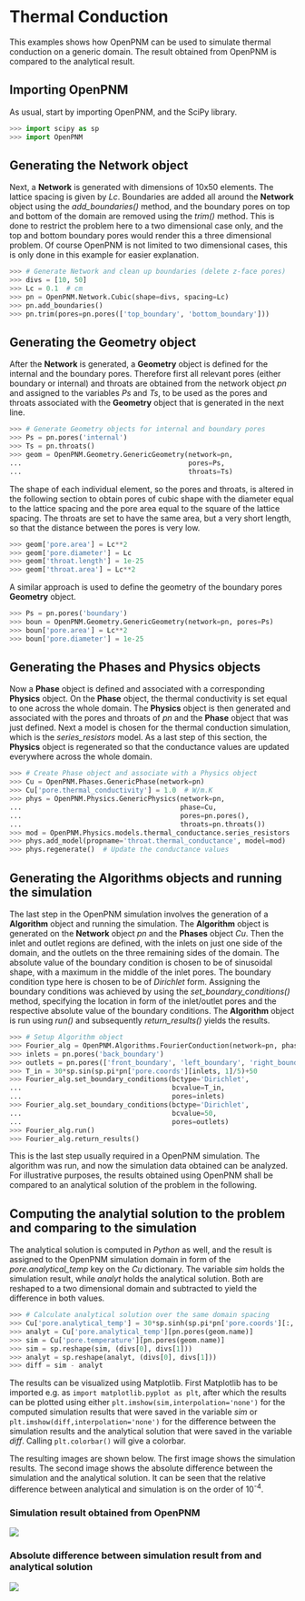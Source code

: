 # Thermal Conduction

This examples shows 	how OpenPNM can be used to simulate thermal conduction on a generic domain. The result obtained from OpenPNM is compared to the analytical result. 

## Importing OpenPNM

As usual, start by importing OpenPNM, and the SciPy library.

``` python
>>> import scipy as sp
>>> import OpenPNM

```

## Generating the Network object

Next, a **Network** is generated with dimensions of 10x50 elements. The lattice spacing is given by *Lc*. Boundaries are added all around the **Network** object using the *add_boundaries()* method, and the boundary pores on top and bottom of the domain are removed using the *trim()* method. This is done to restrict the problem here to a two dimensional case only, and the top and bottom boundary pores would render this a three dimensional problem. Of course OpenPNM is not limited to two dimensional cases, this is only done in this example for easier explanation.

``` python
>>> # Generate Network and clean up boundaries (delete z-face pores)
>>> divs = [10, 50]
>>> Lc = 0.1  # cm
>>> pn = OpenPNM.Network.Cubic(shape=divs, spacing=Lc)
>>> pn.add_boundaries()
>>> pn.trim(pores=pn.pores(['top_boundary', 'bottom_boundary']))

```

## Generating the Geometry object

After the **Network** is generated, a **Geometry** object is defined for the internal and the boundary pores. Therefore first all relevant pores (either boundary or internal) and throats are obtained from the network object *pn* and assigned to the variables *Ps* and *Ts*, to be used as the pores and throats associated with the **Geometry** object that is generated in the next line.

``` python
>>> # Generate Geometry objects for internal and boundary pores
>>> Ps = pn.pores('internal')
>>> Ts = pn.throats()
>>> geom = OpenPNM.Geometry.GenericGeometry(network=pn,
...                                         pores=Ps,
...                                         throats=Ts)

```

The shape of each individual element, so the pores and throats, is altered in the following section to obtain pores of cubic shape with the diameter equal to the lattice spacing and the pore area equal to the square of the lattice spacing. The throats are set to have the same area, but a very short length, so that the distance between the pores is very low.

``` python
>>> geom['pore.area'] = Lc**2
>>> geom['pore.diameter'] = Lc
>>> geom['throat.length'] = 1e-25
>>> geom['throat.area'] = Lc**2

```

A similar approach is used to define the geometry of the boundary pores **Geometry** object.

``` python
>>> Ps = pn.pores('boundary')
>>> boun = OpenPNM.Geometry.GenericGeometry(network=pn, pores=Ps)
>>> boun['pore.area'] = Lc**2
>>> boun['pore.diameter'] = 1e-25

```

## Generating the Phases and Physics objects

Now a **Phase** object is defined and associated with a corresponding **Physics** object. On the **Phase** object, the thermal conductivity is set equal to one across the whole domain. The **Physics** object is then generated and associated with the pores and throats of *pn* and the **Phase** object that was just defined. Next a model is chosen for the thermal conduction simulation, which is the *series_resistors* model. As a last step of this section, the **Physics** object is regenerated so that the conductance values are updated everywhere across the whole domain.

``` python
>>> # Create Phase object and associate with a Physics object
>>> Cu = OpenPNM.Phases.GenericPhase(network=pn)
>>> Cu['pore.thermal_conductivity'] = 1.0  # W/m.K
>>> phys = OpenPNM.Physics.GenericPhysics(network=pn,
...                                       phase=Cu,
...                                       pores=pn.pores(),
...                                       throats=pn.throats())
>>> mod = OpenPNM.Physics.models.thermal_conductance.series_resistors
>>> phys.add_model(propname='throat.thermal_conductance', model=mod)
>>> phys.regenerate()  # Update the conductance values

```

## Generating the Algorithms objects and running the simulation

The last step in the OpenPNM simulation involves the generation of a **Algorithm** object and running the simulation. The **Algorithm** object is generated on the **Network** object *pn* and the **Phases** object *Cu*. Then the inlet and outlet regions are defined, with the inlets on just one side of the domain, and the outlets on the three remaining sides of the domain. The absolute value of the boundary condition is chosen to be of sinusoidal shape, with a maximum in the middle of the inlet pores. The boundary condition type here is chosen to be of *Dirichlet* form. Assigning the boundary conditions was achieved by using the *set_boundary_conditions()* method, specifying the location in form of the inlet/outlet pores and the respective absolute value of the boundary conditions. The **Algorithm** object is run using *run()* and subsequently *return_results()* yields the results.

``` python
>>> # Setup Algorithm object
>>> Fourier_alg = OpenPNM.Algorithms.FourierConduction(network=pn, phase=Cu)
>>> inlets = pn.pores('back_boundary')
>>> outlets = pn.pores(['front_boundary', 'left_boundary', 'right_boundary'])
>>> T_in = 30*sp.sin(sp.pi*pn['pore.coords'][inlets, 1]/5)+50
>>> Fourier_alg.set_boundary_conditions(bctype='Dirichlet',
...                                     bcvalue=T_in,
...                                     pores=inlets)
>>> Fourier_alg.set_boundary_conditions(bctype='Dirichlet',
...                                     bcvalue=50,
...                                     pores=outlets)
>>> Fourier_alg.run()
>>> Fourier_alg.return_results()

```

This is the last step usually required in a OpenPNM simulation. The algorithm was run, and now the simulation data obtained can be analyzed. For illustrative purposes, the results obtained using OpenPNM shall be compared to an analytical solution of the problem in the following.

## Computing the analytial solution to the problem and comparing to the simulation

The analytical solution is computed in *Python* as well, and the result is assigned to the OpenPNM simulation domain in form of the *pore.analytical_temp* key on the *Cu* dictionary. The variable *sim* holds the simulation result, while *analyt* holds the analytical solution. Both are reshaped to a two dimensional domain and subtracted to yield the difference in both values.

``` python
>>> # Calculate analytical solution over the same domain spacing
>>> Cu['pore.analytical_temp'] = 30*sp.sinh(sp.pi*pn['pore.coords'][:, 0]/5)/sp.sinh(sp.pi/5)*sp.sin(sp.pi*pn['pore.coords'][:, 1]/5) + 50
>>> analyt = Cu['pore.analytical_temp'][pn.pores(geom.name)]
>>> sim = Cu['pore.temperature'][pn.pores(geom.name)]
>>> sim = sp.reshape(sim, (divs[0], divs[1]))
>>> analyt = sp.reshape(analyt, (divs[0], divs[1]))
>>> diff = sim - analyt

``` 

The results can be visualized using Matplotlib. First Matplotlib has to be imported e.g. as ``import matplotlib.pyplot as plt``, after which the results can be plotted using either ``plt.imshow(sim,interpolation='none')`` for the computed simulation results that were saved in the variable *sim* or ``plt.imshow(diff,interpolation='none')`` for the difference between the simulation results and the analytical solution that were saved in the variable *diff*. Calling ``plt.colorbar()`` will give a colorbar.

The resulting images are shown below. The first image shows the simulation results. The second image shows the absolute difference between the simulation and the analytical solution. It can be seen that the relative difference between analytical and simulation is on the order of 10<sup>-4</sup>.

### Simulation result obtained from OpenPNM 

![](http://i.imgur.com/vSu0pIn.png)

### Absolute difference between simulation result from and analytical solution

![](http://i.imgur.com/iEAVlqO.png)




